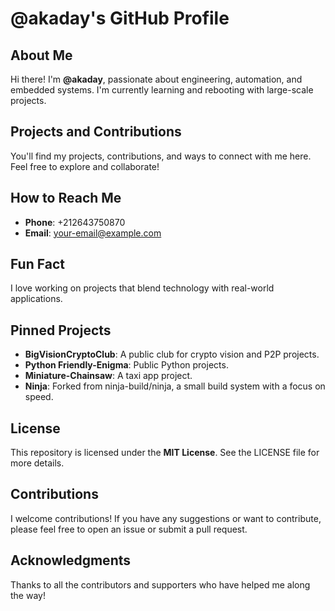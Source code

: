 # @akaday's GitHub Profile

## About Me
Hi there! I'm **@akaday**, passionate about engineering, automation, and embedded systems. I'm currently learning and rebooting with large-scale projects.

## Projects and Contributions
You'll find my projects, contributions, and ways to connect with me here. Feel free to explore and collaborate!

## How to Reach Me
- **Phone**: +212643750870
- **Email**: [your-email@example.com](mailto:startexpor@gmail.com)

## Fun Fact
I love working on projects that blend technology with real-world applications. 

## Pinned Projects
- **BigVisionCryptoClub**: A public club for crypto vision and P2P projects.
- **Python Friendly-Enigma**: Public Python projects.
- **Miniature-Chainsaw**: A taxi app project.
- **Ninja**: Forked from ninja-build/ninja, a small build system with a focus on speed.

## License
This repository is licensed under the **MIT License**. See the LICENSE file for more details.

## Contributions
I welcome contributions! If you have any suggestions or want to contribute, please feel free to open an issue or submit a pull request.

## Acknowledgments
Thanks to all the contributors and supporters who have helped me along the way!
